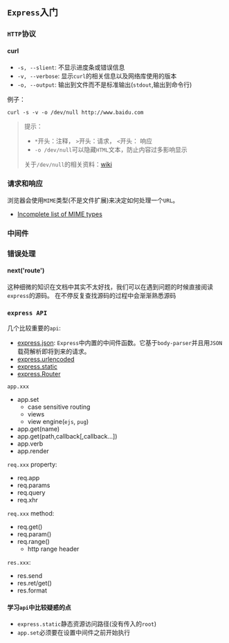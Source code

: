 ## `Express`入门

### `HTTP`协议

#### curl
* `-s, --slient`: 不显示进度条或错误信息
* `-v, --verbose`: 显示`curl`的相关信息以及网络库使用的版本
* `-o, --output`: 输出到文件而不是标准输出(`stdout`,输出到命令行)

例子：  
```text
curl -s -v -o /dev/null http://www.baidu.com
```

> 提示：
> * `*`开头：注释， `>`开头：请求， `<`开头： 响应
> * `-o /dev/null`可以隐藏`HTML`文本，防止内容过多影响显示
>
> 关于`/dev/null`的相关资料：[wiki](https://zh.wikipedia.org/wiki//dev/null)
### 请求和响应
浏览器会使用`MIME`类型(不是文件扩展)来决定如何处理一个`URL`。
* [Incomplete list of MIME types](https://developer.mozilla.org/en-US/docs/Web/HTTP/Basics_of_HTTP/MIME_types/Complete_list_of_MIME_types)


### 中间件

### 错误处理

#### next('route')
这种细微的知识在文档中其实不太好找，我们可以在遇到问题的时候直接阅读`express`的源码。
在不停反复查找源码的过程中会渐渐熟悉源码

### `express API`
几个比较重要的`api`:
* [express.json](http://expressjs.com/en/4x/api.html#express.json): `Express`中内置的中间件函数。它基于`body-parser`并且用`JSON`载荷解析即将到来的请求。
* [express.urlencoded](http://expressjs.com/en/4x/api.html#express.urlencoded)
* [express.static](http://expressjs.com/en/4x/api.html#express.static)
* [express.Router](http://expressjs.com/en/4x/api.html#express.static)

`app.xxx`
* app.set
  * case sensitive routing
  * views
  * view engine(`ejs`, `pug`)
* app.get(name)
* app.get(path,callback[,callback...])
* app.verb
* app.render

`req.xxx` property:
* req.app
* req.params
* req.query
* req.xhr

`req.xxx` method: 
* req.get()
* req.param()
* req.range()
  * http range header
  
`res.xxx`:
* res.send
* res.ret/get()
* res.format

#### 学习`api`中比较疑惑的点
* `express.static`静态资源访问路径(没有传入的`root`)
* `app.set`必须要在设置中间件之前开始执行
